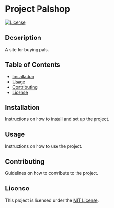 # Project Palshop

[![License](https://img.shields.io/badge/license-MIT-blue.svg)](LICENSE)

## Description

A site for buying pals.

## Table of Contents

- [Installation](#installation)
- [Usage](#usage)
- [Contributing](#contributing)
- [License](#license)

## Installation

Instructions on how to install and set up the project.

## Usage

Instructions on how to use the project.

## Contributing

Guidelines on how to contribute to the project.

## License

This project is licensed under the [MIT License](LICENSE).
